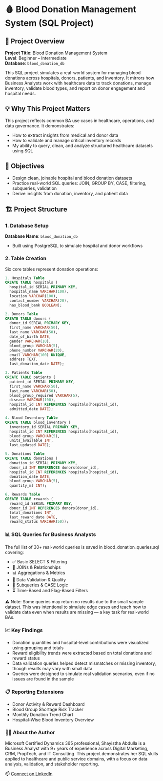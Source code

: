 # 🩸 Blood Donation Management System (SQL Project)

## 📌 Project Overview

**Project Title**: Blood Donation Management System  
**Level**: Beginner – Intermediate  
**Database**: `blood_donation_db`

This SQL project simulates a real-world system for managing blood donations across hospitals, donors, patients, and inventory. It mirrors how Business Analysts work with healthcare data to track donations, manage inventory, validate blood types, and report on donor engagement and hospital needs.

## 💡 Why This Project Matters

This project reflects common BA use cases in healthcare, operations, and data governance. It demonstrates:  
- How to extract insights from medical and donor data  
- How to validate and manage critical inventory records  
- My ability to query, clean, and analyze structured healthcare datasets using SQL  

## 🎯 Objectives

- Design clean, joinable hospital and blood donation datasets  
- Practice real-world SQL queries: JOIN, GROUP BY, CASE, filtering, subqueries, validation  
- Derive insights from donation, inventory, and patient data  

## 🏗️ Project Structure

### 1. Database Setup  
**Database Name**: `blood_donation_db`  
- Built using PostgreSQL to simulate hospital and donor workflows

### 2. Table Creation

Six core tables represent donation operations:

```sql
1. Hospitals Table
CREATE TABLE hospitals (
  hospital_id SERIAL PRIMARY KEY,
  hospital_name VARCHAR(100),
  location VARCHAR(100),
  contact_number VARCHAR(20),
  has_blood_bank BOOLEAN);

2. Donors Table
CREATE TABLE donors (
  donor_id SERIAL PRIMARY KEY,
  first_name VARCHAR(50),
  last_name VARCHAR(50),
  date_of_birth DATE,
  gender VARCHAR(10),
  blood_group VARCHAR(5),
  phone_number VARCHAR(20),
  email VARCHAR(100) UNIQUE,
  address TEXT,
  last_donation_date DATE);

3. Patients Table
CREATE TABLE patients (
  patient_id SERIAL PRIMARY KEY,
  first_name VARCHAR(50),
  last_name VARCHAR(50),
  blood_group_required VARCHAR(5),
  disease VARCHAR(100),
  hospital_id INT REFERENCES hospitals(hospital_id),
  admitted_date DATE);

4. Blood Inventory Table
CREATE TABLE blood_inventory (
  inventory_id SERIAL PRIMARY KEY,
  hospital_id INT REFERENCES hospitals(hospital_id),
  blood_group VARCHAR(5),
  units_available INT,
  last_updated DATE);

5. Donations Table
CREATE TABLE donations (
  donation_id SERIAL PRIMARY KEY,
  donor_id INT REFERENCES donors(donor_id),
  hospital_id INT REFERENCES hospitals(hospital_id),
  donation_date DATE,
  blood_group VARCHAR(5),
  quantity_ml INT);

6. Rewards Table
CREATE TABLE rewards (
  reward_id SERIAL PRIMARY KEY,
  donor_id INT REFERENCES donors(donor_id),
  total_donations INT,
  last_reward_date DATE,
  reward_status VARCHAR(50));
```

### 📊 SQL Queries for Business Analysts
The full list of 30+ real-world queries is saved in blood_donation_queries.sql covering:

- ✅ Basic SELECT & Filtering
- 🔗 JOINs & Relationships
- 📊 Aggregations & Metrics
- 🧹 Data Validation & Quality
- 🧠 Subqueries & CASE Logic
- ⏳ Time-Based and Flag-Based Filters

⚠️ Note: Some queries may return no results due to the small sample dataset. This was intentional to simulate edge cases and teach how to validate data even when results are missing — a key task for real-world BAs.

### 📈 Key Findings

- Donation quantities and hospital-level contributions were visualized using grouping and totals  
- Reward eligibility trends were extracted based on total donations and reward status  
- Data validation queries helped detect mismatches or missing inventory, though results may vary with small data  
- Queries were designed to simulate real validation scenarios, even if no issues are found in the sample

### 📋 Reporting Extensions
- Donor Activity & Reward Dashboard
- Blood Group Shortage Risk Tracker
- Monthly Donation Trend Chart
- Hospital-Wise Blood Inventory Overview

### 👩‍💼 About the Author
Microsoft Certified Dynamics 365 professional, Shayistha Abdulla is a Business Analyst with 9+ years of experience across Digital Marketing, CRM, PropTech, and IT Consulting. This project demonstrates her SQL skills applied to healthcare and public service domains, with a focus on data analysis, validation, and stakeholder reporting.

📫 [Connect on LinkedIn](https://www.linkedin.com/in/shayisthaa/)

